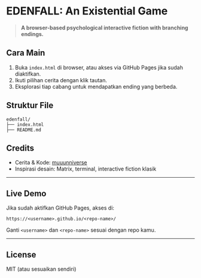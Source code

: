 # EDENFALL: An Existential Game

> **A browser-based psychological interactive fiction with branching endings.**

## Cara Main
1. Buka `index.html` di browser, atau akses via GitHub Pages jika sudah diaktifkan.
2. Ikuti pilihan cerita dengan klik tautan.
3. Eksplorasi tiap cabang untuk mendapatkan ending yang berbeda.

## Struktur File
```
edenfall/
├── index.html
├── README.md
```

## Credits
- Cerita & Kode: [muuunniverse](https://github.com/muuunniverse)
- Inspirasi desain: Matrix, terminal, interactive fiction klasik

---

## Live Demo
Jika sudah aktifkan GitHub Pages, akses di:
```
https://<username>.github.io/<repo-name>/
```
Ganti `<username>` dan `<repo-name>` sesuai dengan repo kamu.

---

## License
MIT (atau sesuaikan sendiri)
